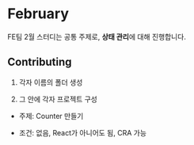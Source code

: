 # February

FE팀 2월 스터디는 공통 주제로, **상태 관리**에 대해 진행합니다.

## Contributing

1. 각자 이름의 폴더 생성

2. 그 안에 각자 프로젝트 구성

- 주제: Counter 만들기

- 조건: 없음, React가 아니어도 됨, CRA 가능
